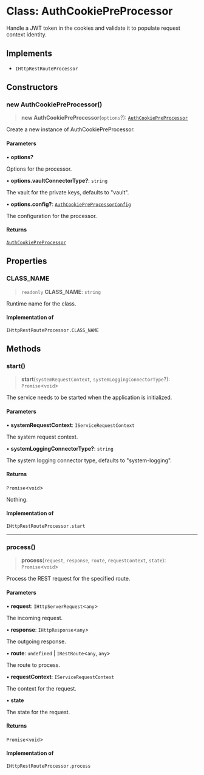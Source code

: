 # Class: AuthCookiePreProcessor

Handle a JWT token in the cookies and validate it to populate request context identity.

## Implements

- `IHttpRestRouteProcessor`

## Constructors

### new AuthCookiePreProcessor()

> **new AuthCookiePreProcessor**(`options`?): [`AuthCookiePreProcessor`](AuthCookiePreProcessor.md)

Create a new instance of AuthCookiePreProcessor.

#### Parameters

• **options?**

Options for the processor.

• **options.vaultConnectorType?**: `string`

The vault for the private keys, defaults to "vault".

• **options.config?**: [`AuthCookiePreProcessorConfig`](../interfaces/AuthCookiePreProcessorConfig.md)

The configuration for the processor.

#### Returns

[`AuthCookiePreProcessor`](AuthCookiePreProcessor.md)

## Properties

### CLASS\_NAME

> `readonly` **CLASS\_NAME**: `string`

Runtime name for the class.

#### Implementation of

`IHttpRestRouteProcessor.CLASS_NAME`

## Methods

### start()

> **start**(`systemRequestContext`, `systemLoggingConnectorType`?): `Promise`\<`void`\>

The service needs to be started when the application is initialized.

#### Parameters

• **systemRequestContext**: `IServiceRequestContext`

The system request context.

• **systemLoggingConnectorType?**: `string`

The system logging connector type, defaults to "system-logging".

#### Returns

`Promise`\<`void`\>

Nothing.

#### Implementation of

`IHttpRestRouteProcessor.start`

***

### process()

> **process**(`request`, `response`, `route`, `requestContext`, `state`): `Promise`\<`void`\>

Process the REST request for the specified route.

#### Parameters

• **request**: `IHttpServerRequest`\<`any`\>

The incoming request.

• **response**: `IHttpResponse`\<`any`\>

The outgoing response.

• **route**: `undefined` \| `IRestRoute`\<`any`, `any`\>

The route to process.

• **requestContext**: `IServiceRequestContext`

The context for the request.

• **state**

The state for the request.

#### Returns

`Promise`\<`void`\>

#### Implementation of

`IHttpRestRouteProcessor.process`
